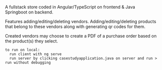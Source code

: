 A fullstack store coded in Angular/TypeScript on frontend & Java Springboot on backend. 

Features adding/editing/deleting vendors. Adding/editing/deleting products that belong to these vendors along with generating qr codes for them.

Created vendors may choose to create a PDF of a purchase order based on the product(s) they select.

```
to run on local: 
  run client with ng serve
  run server by clicking casestudyapplication.java on server and run > run without debugging
```
